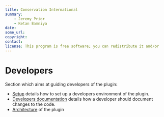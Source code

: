 ```yaml
---
title: Conservation International
summary:
    - Jeremy Prior
    - Ketan Bamniya
date:
some_url:
copyright:
contact:
license: This program is free software; you can redistribute it and/or modify it under the terms of the GNU Affero General Public License as published by the Free Software Foundation; either version 3 of the License, or (at your option) any later version.
---
```


# Developers

Section which aims at guiding developers of the plugin:

* [Setup](setup/index.md) details how to set up a developers environment of the plugin.
* [Developers documentation](documentation/index.md) details how a developer should document changes to the code.
* [Architecture](architecture/index.md) of the plugin
<!-- * [API]() -->
